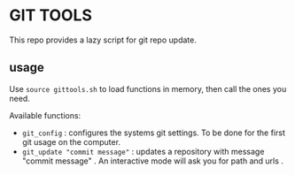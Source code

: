 # GIT TOOLS

This repo provides a lazy script for git repo update.

## usage

Use `source gittools.sh` to load functions in memory, then call the ones you need.

Available functions:

 - `git_config` : configures the systems git settings. To be done for the first git usage on the computer. 
 - `git_update "commit message"` : updates a repository with message "commit message" . An interactive mode will ask you for path and urls . 

